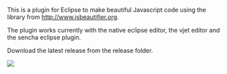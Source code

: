 This is a plugin for Eclipse to make beautiful Javascript code using the library from http://www.jsbeautifier.org.

The plugin works currently with the native eclipse editor, the vjet editor and the sencha eclipse plugin.

Download the latest release from the release folder.

![](https://raw.github.com/feuersh/Eclipse-JsBeautifier/master/img/jsbeautifier.png)